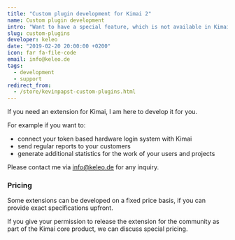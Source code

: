```yaml
---
title: "Custom plugin development for Kimai 2"
name: Custom plugin development
intro: "Want to have a special feature, which is not available in Kimai? I can develop it for you!"
slug: custom-plugins
developer: keleo
date: "2019-02-20 20:00:00 +0200"
icon: far fa-file-code
email: info@keleo.de
tags:
  - development
  - support
redirect_from:
  - /store/kevinpapst-custom-plugins.html
---
```


If you need an extension for Kimai, I am here to develop it for you. 

For example if you want to: 

- connect your token based hardware login system with Kimai 
- send regular reports to your customers
- generate additional statistics for the work of your users and projects

Please contact me via [info@keleo.de](mailto:info@keleo.de) for any inquiry.

### Pricing
 
Some extensions can be developed on a fixed price basis, if you can provide exact specifications upfront.

If you give your permission to release the extension for the community as part of the Kimai core product, 
we can discuss special pricing.  


